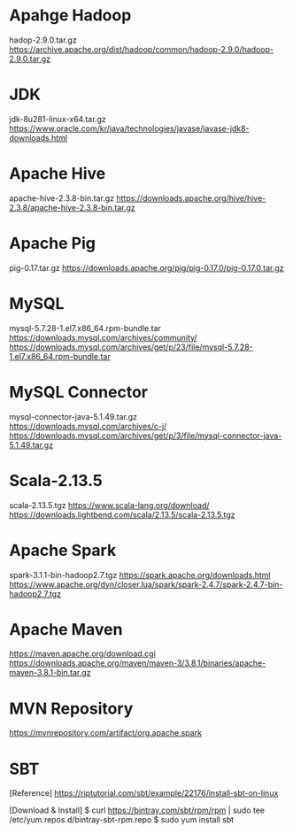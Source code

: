 # Apahge Hadoop
hadop-2.9.0.tar.gz
https://archive.apache.org/dist/hadoop/common/hadoop-2.9.0/hadoop-2.9.0.tar.gz

# JDK
jdk-8u281-linux-x64.tar.gz
https://www.oracle.com/kr/java/technologies/javase/javase-jdk8-downloads.html

# Apache Hive
apache-hive-2.3.8-bin.tar.gz
https://downloads.apache.org/hive/hive-2.3.8/apache-hive-2.3.8-bin.tar.gz

# Apache Pig
pig-0.17.tar.gz
https://downloads.apache.org/pig/pig-0.17.0/pig-0.17.0.tar.gz

# MySQL
mysql-5.7.28-1.el7.x86_64.rpm-bundle.tar
https://downloads.mysql.com/archives/community/
https://downloads.mysql.com/archives/get/p/23/file/mysql-5.7.28-1.el7.x86_64.rpm-bundle.tar

# MySQL Connector
mysql-connector-java-5.1.49.tar.gz
https://downloads.mysql.com/archives/c-j/
https://downloads.mysql.com/archives/get/p/3/file/mysql-connector-java-5.1.49.tar.gz

# Scala-2.13.5
scala-2.13.5.tgz
https://www.scala-lang.org/download/
https://downloads.lightbend.com/scala/2.13.5/scala-2.13.5.tgz

# Apache Spark
spark-3.1.1-bin-hadoop2.7.tgz
https://spark.apache.org/downloads.html
https://www.apache.org/dyn/closer.lua/spark/spark-2.4.7/spark-2.4.7-bin-hadoop2.7.tgz

# Apache Maven
https://maven.apache.org/download.cgi
https://downloads.apache.org/maven/maven-3/3.8.1/binaries/apache-maven-3.8.1-bin.tar.gz

# MVN Repository
https://mvnrepository.com/artifact/org.apache.spark

# SBT
[Reference]
https://riptutorial.com/sbt/example/22176/install-sbt-on-linux

[Download & Install]
$ curl https://bintray.com/sbt/rpm/rpm | sudo tee /etc/yum.repos.d/bintray-sbt-rpm.repo
$ sudo yum install sbt




